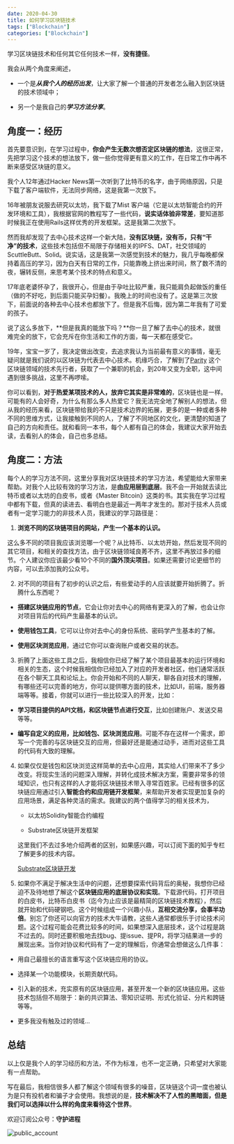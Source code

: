 ```yaml
---
date: 2020-04-30
title: 如何学习区块链技术
tags: ["Blockchain"]
categories: ["Blockchain"]
---
```


学习区块链技术和任何其它任何技术一样，**没有捷径**。

我会从两个角度来阐述，

* 一个是***从我个人的经历出发***，让大家了解一个普通的开发者怎么融入到区块链的技术领域中；

* 另一个是我自己的***学习方法分享***。

## 角度一：经历

首先要意识到，在学习过程中，**你会产生无数次想否定区块链的想法**，这很正常，先把学习这个技术的想法放下，做一些你觉得更有意义的工作，在日常工作中再不断来感受区块链的意义。

我个人12年通过Hacker News第一次听到了比特币的名字，由于网络原因，只是下载了客户端软件，无法同步网络，这是我第一次放下。

16年被朋友说服去研究以太坊，我下载了Mist 客户端（它是以太坊智能合约的开发环境和工具），我根据官网的教程写了一些代码，**说实话体验非常差**，要知道那时候我正在使用Rails这样优秀的开发框架。这是我第二次放下。

然而我却发现了去中心技术这样一个新大陆，**没有区块链，没有币，只有“干净”的技术**，这些技术包括但不局限于存储相关的IPFS、DAT，社交领域的ScuttleButt、Solid。说实话，这是我第一次感觉到技术的魅力，我几乎每晚都保持着高压的学习，因为白天有日常的工作，只能靠晚上挤出来时间，熬了数不清的夜，辗转反侧，来思考某个技术的特点和意义。

17年底老婆怀孕了，我很开心，但是由于孕吐比较严重，我只能肩负起做饭的重任（做的不好吃，到后面只能买孕妇餐）。我晚上的时间也没有了。这是第三次放下，前面说的各种去中心技术也都放下了。但是我不后悔，因为第二年我有了可爱的孩子。

说了这么多放下，**但是我真的能放下吗？**你一旦了解了去中心的技术，就很难完全的放下，它会充斥在你生活和工作的方面，每一天都在感受它。

19年，宝宝一岁了，我决定做出改变，去追求我认为当前最有意义的事情，毫无疑问就是我们说的以区块链为代表去中心技术。机缘巧合，了解到了[Parity](https://www.parity.io/) 这个区块链领域的技术先行者，获取了一个兼职的机会，到20年又变为全职，这中间遇到很多挑战，这里不再啰嗦。

你可以看到，**对于热爱某项技术的人，放弃它其实是非常难的**，区块链也是一样。可能有的人会好奇，为什么有那么多人热爱它？我无法完全地了解别人的想法，但从我的经历来看，区块链带给我的不只是技术边界的拓展，更多的是一种或者多种不同的思维方式，让我接触到不同的人，了解了不同地区的文化，更清楚的知道了自己的方向和责任。就和看同一本书，每个人都有自己的体会，我建议大家开始去读，去看别人的体会，自己也多总结。

## 角度二：方法

每个人的学习方法不同，这里分享我对区块链技术的学习方法，希望能给大家带来帮助。对我个人比较有效的学习方法，是**由应用层到底层**。我不会一开始就去读比特币或者以太坊的白皮书，或者《Master Bitcoin》这类的书。其实我在学习过程中都有下载，但真的读进去、看明白也是最近一两年才发生的。那对于技术人员或者有一定学习能力的非技术人员，我建议的学习路径是：

1. **浏览不同的区块链项目的网站，产生一个基本的认识。**

这么多不同的项目我应该浏览哪一个呢？从比特币、以太坊开始，然后发现不同的其它项目，和相关的查找方法，由于区块链领域良莠不齐，这里不再放过多的细节。个人建议你应该最少看10个不同的**国外顶尖项目**。如果还需要讨论更细节的内容，可以去添加我的公众号。

2. 对不同的项目有了初步的认识之后，有些爱动手的人应该就要开始折腾了。折腾什么东西呢？

* **搭建区块链应用的节点**，它会让你对去中心的网络有更深入的了解，也会让你对项目背后的代码产生最基本的认识。

* **使用钱包工具**，它可以让你对去中心的身份系统、密码学产生基本的了解。

* **使用区块浏览应用**，通过它你可以查询账户或者交易的状态。

3. 折腾了上面这些工具之后，我相信你已经了解了某个项目最基本的运行环境和相关的生态，这个时候我相信你已经加入了对应的开发者社区，他们通常活跃在各个聊天工具和论坛上。你会开始和不同的人聊天，聊各自对技术的理解，有哪些还可以完善的地方，你可以提供哪方面的技术，比如UI，前端，服务器端等等。接着，你就可以进行一些比较深入的开发，比如：

* **学习项目提供的API文档，和区块链节点进行交互**，比如创建账户、发送交易等等。

* **编写自定义的应用，比如钱包、区块浏览应用**。可能不存在这样一个需求，即写一个完善的与区块链交互的应用，但最好还是能通过动手，进而对这些工具的代码有大致的理解。

4. 如果仅仅是钱包和区块浏览这样简单的去中心应用，其实给人们带来不了多少改变。将现实生活的问题深入理解，并转化成技术解决方案，需要非常多的领域知识，也只有这样的人才能将区块链技术带入寻常百姓家。已经有很多的区块链应用通过引入**智能合约和应用链开发框架**，来帮助开发者实现更加复杂的应用场景，满足各种灵活的需求。我建议的两个值得学习的相关技术为，

   * 以太坊Solidity智能合约编程

   * Substrate区块链开发框架

   这里我们不去过多地介绍两者的区别，如果感兴趣，可以订阅下面的知乎专栏了解更多的技术内容。

   [Substrate区块链开发](https://zhuanlan.zhihu.com/substrate)

5. 如果你不满足于解决生活中的问题，还想要探索代码背后的奥秘，我想你已经迫不及待地想了解这个**区块链应用的底层协议和实现**。下载源代码，打开项目的白皮书，比特币白皮书（迄今为止应该是最精简的区块链技术教程），然后就开始和代码硬钢吧。这个时候组成一个兴趣小队，**互相交流分享，会事半功倍**。别忘了你还可以向官方的技术大牛请教，这些人通常都很乐于讨论技术问题。这个过程可能会花费比较多的时间，如果想深入底层技术，这个过程是跳不过去的。同时还要积极地去找bug、提issue、提PR，将学习结果进一步的展现出来。当你对协议和代码有了一定的理解后，你通常会想做这么几件事：

* 用自己最擅长的语言重写这个区块链应用的协议。

* 选择某一个功能模块，长期贡献代码。

* 引入新的技术，充实原有的区块链应用，甚至开发一个新的区块链应用。这些技术包括但不局限于：新的共识算法、零知识证明、形式化验证、分片和跨链等等。

* 更多我没有触及过的领域...

## 总结

以上仅是我个人的学习经历和方法，不作为标准，也不一定正确，只希望对大家能有一点帮助。

写在最后，我相信很多人都了解这个领域有很多的噪音，区块链这个词一度也被认为是只有投机者和骗子才会使用。我想说的是，**技术解决不了人性的黑暗面，但是我们可以选择以什么样的角度来看待这个世界**。

欢迎订阅公众号：**守护进程**

![public_account](/static/about/qrcode_for_shouhujincheng.jpg)

